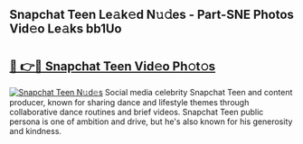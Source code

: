 ## Snapchat Teen Le𝚊k𝚎d N𝚞𝚍es - Part-SNE Photos Vid𝚎o Le𝚊ks bb1Uo

# <h2><a href="http://fbbxzd.evod.top/?m=Snapchat+Teen">🔗 👉🔴 Snapchat Teen Vid𝚎o Ph𝚘t𝚘s</a></h2>

[![Snapchat Teen N𝚞d𝚎s](https://i.imgur.com/8V9OHl7.gif)](http://fbbxzd.evod.top/?m=Snapchat+Teen)
Social media celebrity Snapchat Teen and content producer, known for sharing dance and lifestyle themes through collaborative dance routines and brief videos. Snapchat Teen public persona is one of ambition and drive, but he's also known for his generosity and kindness. 
